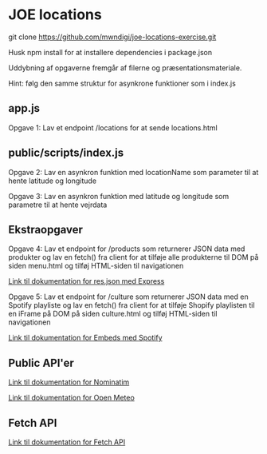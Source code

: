 # JOE locations

git clone https://github.com/mwndigi/joe-locations-exercise.git

Husk npm install for at installere dependencies i package.json

Uddybning af opgaverne fremgår af filerne og præsentationsmateriale.

Hint: følg den samme struktur for asynkrone funktioner som i index.js

## app.js 

Opgave 1: Lav et endpoint /locations for at sende locations.html

## public/scripts/index.js

Opgave 2: Lav en asynkron funktion med locationName som parameter til at hente latitude og longitude 

Opgave 3: Lav en asynkron funktion med latitude og longitude som parametre til at hente vejrdata

## Ekstraopgaver

Opgave 4: Lav et endpoint for /products som returnerer JSON data med produkter og lav en fetch() fra client for at tilføje alle produkterne til DOM på siden menu.html og tilføj HTML-siden til navigationen

[Link til dokumentation for res.json med Express](https://expressjs.com/en/api.html#res.json)

Opgave 5: Lav et endpoint for /culture som returnerer JSON data med en Spotify playliste og lav en fetch() fra client for at tilføje Shopify playlisten til en iFrame på DOM på siden culture.html og tilføj HTML-siden til navigationen

[Link til dokumentation for Embeds med Spotify](https://developer.spotify.com/documentation/embeds)

## Public API'er

[Link til dokumentation for Nominatim](https://nominatim.org/release-docs/develop/api/Search/)

[Link til dokumentation for Open Meteo](https://open-meteo.com/en/docs)

## Fetch API

[Link til dokumentation for Fetch API](https://developer.mozilla.org/en-US/docs/Web/API/Fetch_API)
